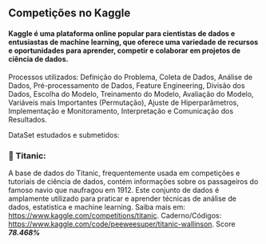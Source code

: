 ## Competições no Kaggle

#### Kaggle é uma plataforma online popular para cientistas de dados e entusiastas de machine learning, que oferece uma variedade de recursos e oportunidades para aprender, competir e colaborar em projetos de ciência de dados. 
Processos utilizados: Definição do Problema, Coleta de Dados, Análise de Dados, Pré-processamento de Dados, Feature Engineering, Divisão dos Dados, Escolha do Modelo, Treinamento do Modelo, Avaliação do Modelo, Variáveis mais Importantes (Permutação), Ajuste de Hiperparâmetros, Implementação e Monitoramento, Interpretação e Comunicação dos Resultados.

DataSet estudados e submetidos:

### 🚢 Titanic: 
A base de dados do Titanic, frequentemente usada em competições e tutoriais de ciência de dados, contém informações sobre os passageiros do famoso navio que naufragou em 1912. Este conjunto de dados é amplamente utilizado para praticar e aprender técnicas de análise de dados, estatística e machine learning. Saiba mais em: https://www.kaggle.com/competitions/titanic. Caderno/Códigos: https://www.kaggle.com/code/peeweesuper/titanic-wallinson. Score ***78.468%***
